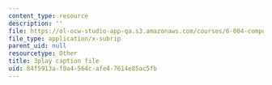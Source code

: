 ```yaml
---
content_type: resource
description: ''
file: https://ol-ocw-studio-app-qa.s3.amazonaws.com/courses/6-004-computation-structures-spring-2017/84f5913af0a4564cafe47614e85ac5fb_r3c31nh_iOc.vtt
file_type: application/x-subrip
parent_uid: null
resourcetype: Other
title: 3play caption file
uid: 84f5913a-f0a4-564c-afe4-7614e85ac5fb
---
```

